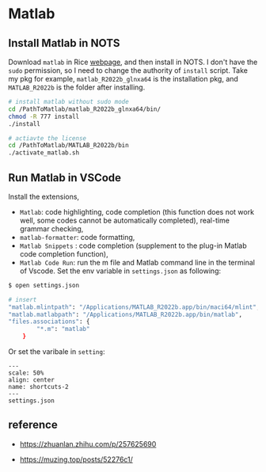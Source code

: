 # Matlab


## Install Matlab in NOTS

Download `matlab` in Rice [webpage](https://kb.rice.edu/page.php?id=69000),
and then install in NOTS.
I don't have the `sudo` permission, so I need to change the authority of `install` script. 
Take my pkg for example, `matlab_R2022b_glnxa64` is the installation pkg, and `MATLAB_R2022b` is the folder after installing.


```bash
# install matlab without sudo mode
cd /PathToMatlab/matlab_R2022b_glnxa64/bin/
chmod -R 777 install
./install

# actiavte the license
cd /PathToMatlab/MATLAB_R2022b/bin
./activate_matlab.sh

```

## Run Matlab in VSCode 

Install the extensions, 
- `Matlab`: code highlighting, code completion (this function does not work well, some codes cannot be automatically completed), real-time grammar checking, 
- `matlab-formatter`: code formatting, 
- `Matlab Snippets` : code completion (supplement to the plug-in Matlab code completion function), 
- `Matlab Code Run`: run the m file and Matlab command line in the terminal of Vscode. 
Set the env variable in `settings.json` as following:

```bash
$ open settings.json

# insert
"matlab.mlintpath": "/Applications/MATLAB_R2022b.app/bin/maci64/mlint",
"matlab.matlabpath": "/Applications/MATLAB_R2022b.app/bin/matlab",
"files.associations": {
        "*.m": "matlab"
    }
```

Or set the varibale in `setting`:

```{figure} ./files/matlab-setting.jpg
---
scale: 50%
align: center
name: shortcuts-2
---
settings.json
```

## reference

- https://zhuanlan.zhihu.com/p/257625690

- https://muzing.top/posts/52276c1/